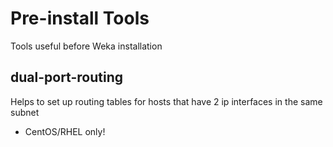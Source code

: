 # Pre-install Tools

Tools useful before Weka installation

## dual-port-routing
Helps to set up routing tables for hosts that have 2 ip interfaces in the same subnet
- CentOS/RHEL only!
